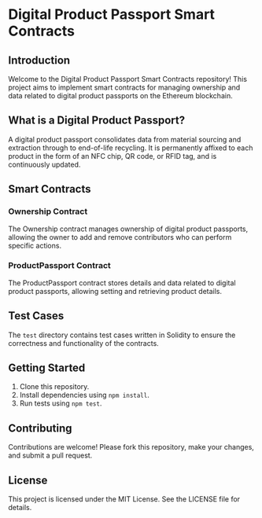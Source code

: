 # Digital Product Passport Smart Contracts

## Introduction

Welcome to the Digital Product Passport Smart Contracts repository! This project aims to implement smart contracts for managing ownership and data related to digital product passports on the Ethereum blockchain.

## What is a Digital Product Passport?

A digital product passport consolidates data from material sourcing and extraction through to end-of-life recycling. It is permanently affixed to each product in the form of an NFC chip, QR code, or RFID tag, and is continuously updated.

## Smart Contracts

### Ownership Contract

The Ownership contract manages ownership of digital product passports, allowing the owner to add and remove contributors who can perform specific actions.

### ProductPassport Contract

The ProductPassport contract stores details and data related to digital product passports, allowing setting and retrieving product details.

## Test Cases

The `test` directory contains test cases written in Solidity to ensure the correctness and functionality of the contracts.

## Getting Started

1. Clone this repository.
2. Install dependencies using `npm install`.
3. Run tests using `npm test`.

## Contributing

Contributions are welcome! Please fork this repository, make your changes, and submit a pull request.

## License

This project is licensed under the MIT License. See the LICENSE file for details.
